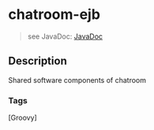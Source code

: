 # chatroom-ejb
> see JavaDoc: [JavaDoc](docs/javadoc/index.html)

## Description
Shared software components of chatroom

### Tags
[Groovy]
